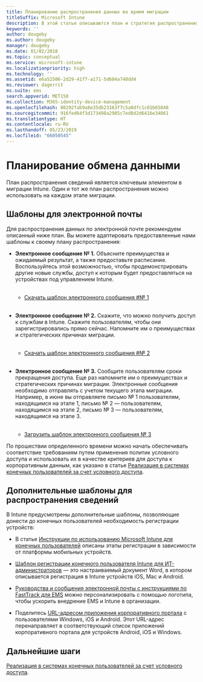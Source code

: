 ```yaml
---
title: Планирование распространения данных во время миграции
titleSuffix: Microsoft Intune
description: В этой статье описываются план и стратегия распространения данных во время миграции в Microsoft Intune.
keywords: ''
author: dougeby
ms.author: dougeby
manager: dougeby
ms.date: 01/02/2018
ms.topic: conceptual
ms.service: microsoft-intune
ms.localizationpriority: high
ms.technology: ''
ms.assetid: e6a52506-2d29-41f7-a171-5d684a740dd4
ms.reviewer: dagerrit
ms.suite: ems
search.appverid: MET150
ms.collection: M365-identity-device-management
ms.openlocfilehash: 80292fab9a8e35db23163f7c5a0dfc1c01b65848
ms.sourcegitcommit: 916fed64f3d173498a2905c7ed8d2d6416e34061
ms.translationtype: HT
ms.contentlocale: ru-RU
ms.lasthandoff: 05/23/2019
ms.locfileid: "66050545"
---
```

# <a name="plan-communications"></a>Планирование обмена данными

План распространения сведений является ключевым элементом в миграции Intune. Один и тот же план распространения можно использовать на каждом этапе миграции.

## <a name="email-templates"></a>Шаблоны для электронной почты

Для распространения данных по электронной почте рекомендуем описанный ниже план. Вы можете адаптировать предоставленные нами шаблоны к своему плану распространения:

-   **Электронное сообщение № 1.** Объясните преимущества и ожидаемый результат, а также предоставьте расписание. Воспользуйтесь этой возможностью, чтобы продемонстрировать другие новые службы, доступ к которым будет предоставляться на устройствах под управлением Intune.<br/><br/>


    -   [Скачать шаблон электронного сообщения \#№ 1](https://gallery.technet.microsoft.com/Intune-migration-guide-end-e3209b35)
<br></br>

-   **Электронное сообщение № 2.** Скажите, что можно получить доступ к службам в Intune. Скажите пользователям, чтобы они зарегистрировались прямо сейчас. Напомните им о преимуществах и стратегических причинах миграции.<br/><br/>


    -   [Скачать шаблон электронного сообщения \#№ 2](https://gallery.technet.microsoft.com/Intune-migration-guide-end-a9d25eb5)
<br></br>

-   **Электронное сообщение № 3.** Сообщите пользователям сроки прекращения доступа. Еще раз напомните им о преимуществах и стратегических причинах миграции. Электронные сообщения необходимо отправлять с учетом текущего этапа миграции. Например, в июне вы отправляете письмо № 1 пользователям, находящимся на этапе 1, письмо № 2 — пользователям, находящимся на этапе 2, письмо № 3 — пользователям, находящимся на этапе 3.<br/><br/>

    -   [Загрузить шаблон электронного сообщения № 3](https://gallery.technet.microsoft.com/Intune-migration-guide-end-831521b5)

По прошествии определенного времени можно начать обеспечивать соответствие требованиям путем применения политик условного доступа и использовать их в качестве критериев для доступа к корпоративным данным, как указано в статье [Реализация в системах конечных пользователей за счет условного доступа](migration-guide-drive-adoption.md).

## <a name="additional-communication-templates"></a>Дополнительные шаблоны для распространения сведений

В Intune предусмотрены дополнительные шаблоны, позволяющие донести до конечных пользователей необходимость регистрации устройств:

-   В статье [Инструкции по использованию Microsoft Intune для конечных пользователей](end-user-educate.md) описаны этапы регистрации в зависимости от платформы мобильных устройств.

-   [Шаблон регистрации конечного пользователя Intune для ИТ-администраторов](https://gallery.technet.microsoft.com/End-user-Intune-enrollment-55dfd64a) — это настраиваемый документ Word, в котором описывается регистрация в Intune устройств iOS, Mac и Android.

-   [Руководства и сообщения электронной почты с инструкциями по FastTrack для EMS](https://gallery.technet.microsoft.com/FastTrack-for-EMS-How-To-f170da4c) можно персонализировать с помощью логотипа, чтобы ускорить внедрение EMS и Intune в организации.

-   Поделитесь [URL-адресом приложения корпоративного портала](http://go.microsoft.com/fwlink/?LinkID=396941) с пользователями Windows, iOS и Android. Этот URL-адрес перенаправляет в соответствующий список приложений корпоративного портала для устройств Android, iOS и Windows.

## <a name="next-steps"></a>Дальнейшие шаги

[Реализация в системах конечных пользователей за счет условного доступа](migration-guide-drive-adoption.md).
